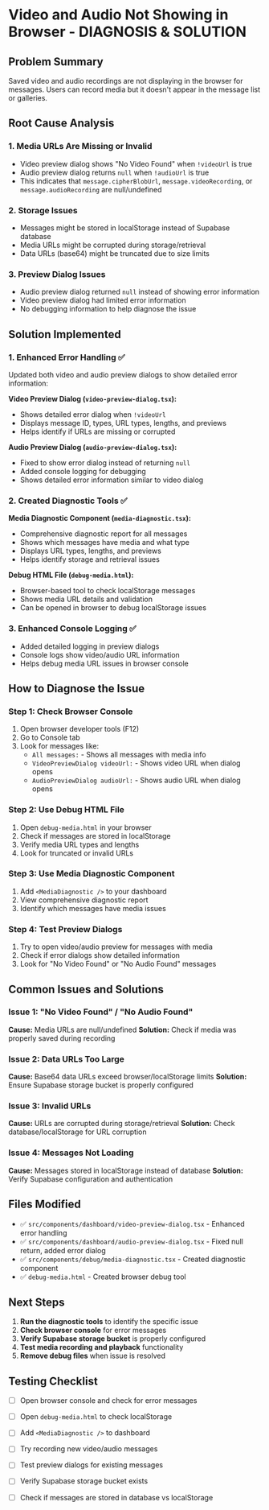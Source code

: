 # Video and Audio Not Showing in Browser - DIAGNOSIS & SOLUTION

## Problem Summary
Saved video and audio recordings are not displaying in the browser for messages. Users can record media but it doesn't appear in the message list or galleries.

## Root Cause Analysis

### 1. **Media URLs Are Missing or Invalid**
- Video preview dialog shows "No Video Found" when `!videoUrl` is true
- Audio preview dialog returns `null` when `!audioUrl` is true
- This indicates that `message.cipherBlobUrl`, `message.videoRecording`, or `message.audioRecording` are null/undefined

### 2. **Storage Issues**
- Messages might be stored in localStorage instead of Supabase database
- Media URLs might be corrupted during storage/retrieval
- Data URLs (base64) might be truncated due to size limits

### 3. **Preview Dialog Issues**
- Audio preview dialog returned `null` instead of showing error information
- Video preview dialog had limited error information
- No debugging information to help diagnose the issue

## Solution Implemented

### 1. **Enhanced Error Handling** ✅
Updated both video and audio preview dialogs to show detailed error information:

**Video Preview Dialog (`video-preview-dialog.tsx`):**
- Shows detailed error dialog when `!videoUrl`
- Displays message ID, types, URL types, lengths, and previews
- Helps identify if URLs are missing or corrupted

**Audio Preview Dialog (`audio-preview-dialog.tsx`):**
- Fixed to show error dialog instead of returning `null`
- Added console logging for debugging
- Shows detailed error information similar to video dialog

### 2. **Created Diagnostic Tools** ✅
**Media Diagnostic Component (`media-diagnostic.tsx`):**
- Comprehensive diagnostic report for all messages
- Shows which messages have media and what type
- Displays URL types, lengths, and previews
- Helps identify storage and retrieval issues

**Debug HTML File (`debug-media.html`):**
- Browser-based tool to check localStorage messages
- Shows media URL details and validation
- Can be opened in browser to debug localStorage issues

### 3. **Enhanced Console Logging** ✅
- Added detailed logging in preview dialogs
- Console logs show video/audio URL information
- Helps debug media URL issues in browser console

## How to Diagnose the Issue

### Step 1: Check Browser Console
1. Open browser developer tools (F12)
2. Go to Console tab
3. Look for messages like:
   - `All messages:` - Shows all messages with media info
   - `VideoPreviewDialog videoUrl:` - Shows video URL when dialog opens
   - `AudioPreviewDialog audioUrl:` - Shows audio URL when dialog opens

### Step 2: Use Debug HTML File
1. Open `debug-media.html` in your browser
2. Check if messages are stored in localStorage
3. Verify media URL types and lengths
4. Look for truncated or invalid URLs

### Step 3: Use Media Diagnostic Component
1. Add `<MediaDiagnostic />` to your dashboard
2. View comprehensive diagnostic report
3. Identify which messages have media issues

### Step 4: Test Preview Dialogs
1. Try to open video/audio preview for messages with media
2. Check if error dialogs show detailed information
3. Look for "No Video Found" or "No Audio Found" messages

## Common Issues and Solutions

### Issue 1: "No Video Found" / "No Audio Found"
**Cause:** Media URLs are null/undefined
**Solution:** Check if media was properly saved during recording

### Issue 2: Data URLs Too Large
**Cause:** Base64 data URLs exceed browser/localStorage limits
**Solution:** Ensure Supabase storage bucket is properly configured

### Issue 3: Invalid URLs
**Cause:** URLs are corrupted during storage/retrieval
**Solution:** Check database/localStorage for URL corruption

### Issue 4: Messages Not Loading
**Cause:** Messages stored in localStorage instead of database
**Solution:** Verify Supabase configuration and authentication

## Files Modified
- ✅ `src/components/dashboard/video-preview-dialog.tsx` - Enhanced error handling
- ✅ `src/components/dashboard/audio-preview-dialog.tsx` - Fixed null return, added error dialog
- ✅ `src/components/debug/media-diagnostic.tsx` - Created diagnostic component
- ✅ `debug-media.html` - Created browser debug tool

## Next Steps
1. **Run the diagnostic tools** to identify the specific issue
2. **Check browser console** for error messages
3. **Verify Supabase storage bucket** is properly configured
4. **Test media recording and playback** functionality
5. **Remove debug files** when issue is resolved

## Testing Checklist
- [ ] Open browser console and check for error messages
- [ ] Open `debug-media.html` to check localStorage
- [ ] Add `<MediaDiagnostic />` to dashboard
- [ ] Try recording new video/audio messages
- [ ] Test preview dialogs for existing messages
- [ ] Verify Supabase storage bucket exists
- [ ] Check if messages are stored in database vs localStorage

